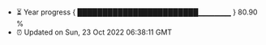 - ⏳ Year progress { ████████████████████████▁▁▁▁▁▁ } 80.90 %
- ⏰ Updated on Sun, 23 Oct 2022 06:38:11 GMT

